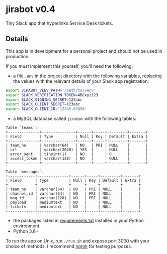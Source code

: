 # jirabot v0.4
Tiny Slack app that hyperlinks Service Desk tickets.

## Details
This app is in development for a personal project and should not be used in production.

If you *must* implement this yourself, you'll need the following:

* a file `.env` in the project directory with the following variables, replacing the values with the relevant details of your Slack app registration:
```sh
export JIRABOT_VENV_PATH='/path/to/venv'
export SLACK_VERIFICATION_TOKEN=ABCxyz123
export SLACK_SIGNING_SECRET=123abc
export SLACK_CLIENT_SECRET=123abc
export SLACK_CLIENT_ID='12345.67890'
```

* a MySQL database called `jirabot` with the following tables:
```
Table `teams`:
+--------------+---------------+------+-----+---------+-------+
| Field        | Type          | Null | Key | Default | Extra |
+--------------+---------------+------+-----+---------+-------+
| team_no      | varchar(64)   | NO   | PRI | NULL    |       |
| url          | varchar(2048) | YES  |     | NULL    |       |
| error_sent   | tinyint(1)    | NO   |     | 0       |       |
| access_token | varchar(128)  | NO   |     | NULL    |       |
+--------------+---------------+------+-----+---------+-------+
```
```
Table `messages`:
+------------+--------------+------+-----+---------+-------+
| Field      | Type         | Null | Key | Default | Extra |
+------------+--------------+------+-----+---------+-------+
| team_no    | varchar(64)  | NO   | PRI | NULL    |       |
| channel_id | varchar(64)  | NO   | PRI | NULL    |       |
| msg_id     | varchar(128) | NO   | PRI | NULL    |       |
| payload    | mediumtext   | NO   |     | NULL    |       |
| tickets    | mediumtext   | NO   |     | NULL    |       |
+------------+--------------+------+-----+---------+-------+
```
* the packages listed in [requirements.txt](requirements.txt) installed in your Python environment
* Python 3.6+

To run the app on Unix, run `./run.sh` and expose port 3000 with your choice of methods. I recommend [ngrok](https://ngrok.com/) for testing purposes.